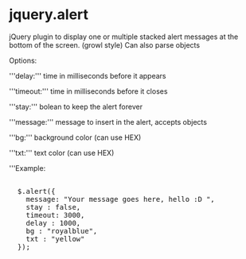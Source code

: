 jquery.alert
============

jQuery plugin to display one or multiple stacked alert messages at the bottom of the screen. (growl style)
Can also parse objects


  Options:

  
  '''delay:''' time in milliseconds before it appears
  
  '''timeout:''' time in milliseconds before it closes
  
  '''stay:''' bolean to keep the alert forever
  
  '''message:''' message to insert in the alert, accepts objects
  
  '''bg:''' background color (can use HEX)
  
  '''txt:''' text color (can use HEX)
  
  '''Example:

<pre>

  $.alert({ 
    message: "Your message goes here, hello :D ", 
    stay : false,
    timeout: 3000,
    delay : 1000, 
    bg : "royalblue",
    txt : "yellow"
  });
</pre>